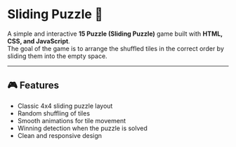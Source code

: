# Sliding Puzzle 🧩

A simple and interactive **15 Puzzle (Sliding Puzzle)** game built with **HTML, CSS, and JavaScript**.  
The goal of the game is to arrange the shuffled tiles in the correct order by sliding them into the empty space.

---

## 🎮 Features
- Classic 4x4 sliding puzzle layout
- Random shuffling of tiles
- Smooth animations for tile movement
- Winning detection when the puzzle is solved
- Clean and responsive design
